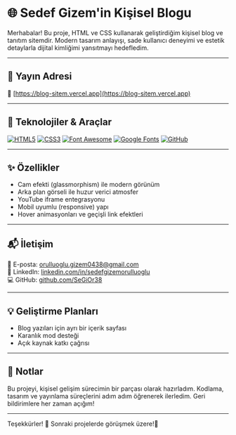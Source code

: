 # 🌐 Sedef Gizem'in Kişisel Blogu

Merhabalar! Bu proje, HTML ve CSS kullanarak geliştirdiğim kişisel blog ve tanıtım sitemdir. Modern tasarım anlayışı, sade kullanıcı deneyimi ve estetik detaylarla dijital kimliğimi yansıtmayı hedefledim.

---

## 🚀 Yayın Adresi

📍 [https://blog-sitem.vercel.app](https://blog-sitem.vercel.app)

---

## 🧰 Teknolojiler & Araçlar

[![HTML5](https://img.shields.io/badge/HTML5-E34F26?logo=html5&logoColor=white)](https://developer.mozilla.org/en-US/docs/Web/HTML)
[![CSS3](https://img.shields.io/badge/CSS3-1572B6?logo=css3&logoColor=white)](https://developer.mozilla.org/en-US/docs/Web/CSS)
[![Font Awesome](https://img.shields.io/badge/Font%20Awesome-339AF0?logo=fontawesome&logoColor=white)](https://fontawesome.com/)
[![Google Fonts](https://img.shields.io/badge/Google%20Fonts-4285F4?logo=googlefonts&logoColor=white)](https://fonts.google.com/)
[![GitHub](https://img.shields.io/badge/GitHub-100000?logo=github&logoColor=white)](https://github.com/)

---

## ✨ Özellikler

- Cam efekti (glassmorphism) ile modern görünüm
- Arka plan görseli ile huzur verici atmosfer
- YouTube iframe entegrasyonu
- Mobil uyumlu (responsive) yapı
- Hover animasyonları ve geçişli link efektleri

---

## 📬 İletişim

📧 E-posta: [orulluoglu.gizem0438@gmail.com](mailto:orulluoglu.gizem0438@gmail.com)  
🔗 LinkedIn: [linkedin.com/in/sedefgizemorulluoglu](https://www.linkedin.com/in/sedefgizemorulluoglu)  
💻 GitHub: [github.com/SeGiOr38](https://github.com/SeGiOr38)

---

## 💡 Geliştirme Planları

- Blog yazıları için ayrı bir içerik sayfası
- Karanlık mod desteği
- Açık kaynak katkı çağrısı

---

## 📌 Notlar

Bu projeyi, kişisel gelişim sürecimin bir parçası olarak hazırladım. Kodlama, tasarım ve yayınlama süreçlerini adım adım öğrenerek ilerledim. Geri bildirimlere her zaman açığım!

---

Teşekkürler! 🙌
Sonraki projelerde görüşmek üzere!👋

